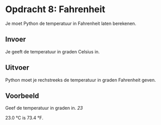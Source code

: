 # Opdracht 8: Fahrenheit
Je moet Python de temperatuur in Fahrenheit laten berekenen.

## Invoer
Je geeft de temperatuur in graden Celsius in.

## Uitvoer
Python moet je rechstreeks de temperatuur in graden Fahrenheit geven.

## Voorbeeld
Geef de temperatuur in graden in. *23*

23.0 °C is 73.4 °F.